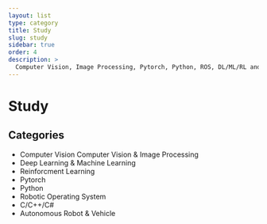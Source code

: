 ```yaml
---
layout: list
type: category
title: Study
slug: study
sidebar: true
order: 4
description: >
  Computer Vision, Image Processing, Pytorch, Python, ROS, DL/ML/RL and C++/C#
---
```


# Study

## Categories
* Computer Vision Computer Vision & Image Processing
* Deep Learning & Machine Learning
* Reinforcment Learning
* Pytorch 
* Python
* Robotic Operating System
* C/C++/C#
* Autonomous Robot & Vehicle